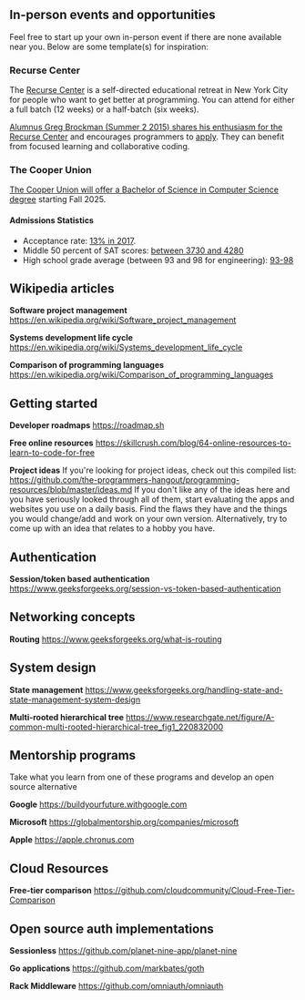 ## In-person events and opportunities

Feel free to start up your own in-person event if there are none available near you. Below are some template(s) for inspiration:

### Recurse Center

The [Recurse Center](https://www.recurse.com/) is a self-directed educational retreat in New York City for people who want to get better at programming. You can attend for either a full batch (12 weeks) or a half-batch (six weeks).

[Alumnus Greg Brockman (Summer 2 2015) shares his enthusiasm for the Recurse Center](https://blog.gregbrockman.com/recurse-center) and encourages programmers to [apply](https://www.recurse.com/apply). They can benefit from focused learning and collaborative coding.

### The Cooper Union

[The Cooper Union will offer a Bachelor of Science in Computer Science degree](https://cooper.edu/engineering/news/programmed-cooper) starting Fall 2025.

#### Admissions Statistics

* Acceptance rate: [13% in 2017](https://cooper.edu/admissions/facts).
* Middle 50 percent of SAT scores: [between 3730 and 4280](https://cooper.edu/engineering/notebook)
* High school grade average (between 93 and 98 for engineering): [93-98](https://cooper.edu/admissions/news/2017-profile-first-year-students)

## Wikipedia articles

**Software project management**
https://en.wikipedia.org/wiki/Software_project_management

**Systems development life cycle**
https://en.wikipedia.org/wiki/Systems_development_life_cycle

**Comparison of programming languages**
https://en.wikipedia.org/wiki/Comparison_of_programming_languages

## Getting started

**Developer roadmaps**
https://roadmap.sh

**Free online resources**
https://skillcrush.com/blog/64-online-resources-to-learn-to-code-for-free

**Project ideas**
If you're looking for project ideas, check out this compiled list: <https://github.com/the-programmers-hangout/programming-resources/blob/master/ideas.md>
If you don't like any of the ideas here and you have seriously looked through all of them, start evaluating the apps and websites you use on a daily basis. Find the flaws they have and the things you would change/add and work on your own version. Alternatively, try to come up with an idea that relates to a hobby you have.

## Authentication

**Session/token based authentication**
https://www.geeksforgeeks.org/session-vs-token-based-authentication

## Networking concepts

**Routing**
https://www.geeksforgeeks.org/what-is-routing

## System design

**State management**
https://www.geeksforgeeks.org/handling-state-and-state-management-system-design

**Multi-rooted hierarchical tree**
https://www.researchgate.net/figure/A-common-multi-rooted-hierarchical-tree_fig1_220832000

## Mentorship programs

Take what you learn from one of these programs and develop an open source alternative

**Google**
https://buildyourfuture.withgoogle.com

**Microsoft**
https://globalmentorship.org/companies/microsoft

**Apple**
https://apple.chronus.com

## Cloud Resources

**Free-tier comparison**
https://github.com/cloudcommunity/Cloud-Free-Tier-Comparison

## Open source auth implementations

**Sessionless**
https://github.com/planet-nine-app/planet-nine

**Go applications**
https://github.com/markbates/goth

**Rack Middleware**
https://github.com/omniauth/omniauth
